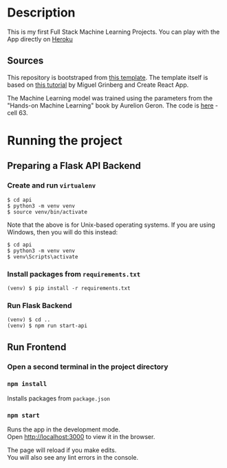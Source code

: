 # Description

This is my first Full Stack Machine Learning Projects. You can play with the App directly on [Heroku](https://iris-flask-react.herokuapp.com/)

## Sources

This repository is bootstraped from [this template](https://github.com/krisograbek/react-flask-template). The template itself is based on [this tutorial](https://blog.miguelgrinberg.com/post/how-to-create-a-react--flask-project) by Miguel Grinberg and Create React App.

The Machine Learning model was trained using the parameters from the "Hands-on Machine Learning" book by Aurelion Geron. The code is [here](https://github.com/ageron/handson-ml2/blob/master/04_training_linear_models.ipynb) - cell 63. 

# Running the project

## Preparing a Flask API Backend

### Create and run `virtualenv`

```
$ cd api
$ python3 -m venv venv
$ source venv/bin/activate
```
Note that the above is for Unix-based operating systems. If you are using Windows, then you will do this instead:

```
$ cd api
$ python3 -m venv venv
$ venv\Scripts\activate
```

### Install packages from `requirements.txt`

`(venv) $ pip install -r requirements.txt`

### Run Flask Backend

```
(venv) $ cd ..
(venv) $ npm run start-api
```

## Run Frontend

### Open a second terminal in the project directory

### `npm install`

Installs packages from `package.json`

### `npm start`

Runs the app in the development mode.\
Open [http://localhost:3000](http://localhost:3000) to view it in the browser.

The page will reload if you make edits.\
You will also see any lint errors in the console.

